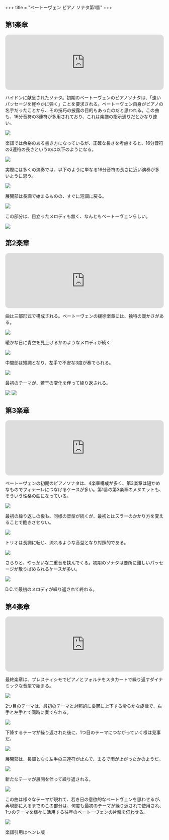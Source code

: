 +++
title = "ベートーヴェン ピアノ ソナタ第1番"
+++

## 第1楽章

<iframe height="175" width="100%" title="Media player" src="https://embed.music.apple.com/us/album/piano-sonata-no-1-in-f-minor-op-2-no-1-i-allegro/1264640017?i=1264640151&amp;itscg=30200&amp;itsct=music_box_player&amp;ls=1&amp;app=music&amp;mttnsubad=1264640151&amp;theme=auto" id="embedPlayer" style="border:0;border-radius:12px;width:100%;height:175px;max-width:660px" sandbox="allow-forms allow-popups allow-same-origin allow-scripts allow-top-navigation-by-user-activation" allow="autoplay *; encrypted-media *; clipboard-write"></iframe>

ハイドンに献呈されたソナタ。初期のベートーヴェンのピアノソナタは、「速いパッセージを軽やかに弾く」ことを要求される。ベートーヴェン自身がピアノの名手だったことから、その技巧の披露の目的もあったのだと思われる。この曲も、16分音符の3連符が多用されており、これは楽譜の指示通りだとかなり速い。

<img src="293.jpg">

楽譜では余裕のある書き方になっているが、正確な長さを考慮すると、16分音符の3連符の長さというのは以下のようになる。

<img src="294.jpg">

実際には多くの演奏では、以下のように単なる16分音符の長さに近い演奏が多いように思う。

<img src="295.jpg">

展開部は長調で始まるものの、すぐに短調に戻る。

<img src="292.jpg">

この部分は、目立ったメロディも無く、なんともベートーヴェンらしい。

<img src="291.jpg">

## 第2楽章

<iframe height="175" width="100%" title="Media player" src="https://embed.music.apple.com/us/album/piano-sonata-no-1-in-f-minor-op-2-no-1-ii-adagio/1264640017?i=1264640153&amp;itscg=30200&amp;itsct=music_box_player&amp;ls=1&amp;app=music&amp;mttnsubad=1264640153&amp;theme=auto" id="embedPlayer" style="border:0;border-radius:12px;width:100%;height:175px;max-width:660px" sandbox="allow-forms allow-popups allow-same-origin allow-scripts allow-top-navigation-by-user-activation" allow="autoplay *; encrypted-media *; clipboard-write"></iframe>

曲は三部形式で構成される。ベートーヴェンの緩徐楽章には、独特の暖かさがある。

<img src="323.jpg">

暖かな日に青空を見上げるかのようなメロディが続く

<img src="324.jpg">

中間部は短調となり、左手で不安な3度が奏でられる。

<img src="322.jpg">

最初のテーマが、若干の変化を伴って繰り返される。

<img src="321.jpg">
<img src="325.jpg">

## 第3楽章

<iframe height="175" width="100%" title="Media player" src="https://embed.music.apple.com/us/album/piano-sonata-no-1-in-f-minor-op-2-no-1-iii-menuetto-allegretto/1264640017?i=1264640154&amp;itscg=30200&amp;itsct=music_box_player&amp;ls=1&amp;app=music&amp;mttnsubad=1264640154&amp;theme=auto" id="embedPlayer" style="border:0;border-radius:12px;width:100%;height:175px;max-width:660px" sandbox="allow-forms allow-popups allow-same-origin allow-scripts allow-top-navigation-by-user-activation" allow="autoplay *; encrypted-media *; clipboard-write"></iframe>

ベートーヴェンの初期のピアノソナタは、4楽章構成が多く、第3楽章は短かめなものでフィナーレにつなげるケースが多い。第1番の第3楽章のメヌエットも、そういう性格の曲になっている。

<img src="354.jpg">

最初の繰り返しの後も、同様の音型が続くが、最初とはスラーのかかり方を変えることで飽きさせない。

<img src="355.jpg">

トリオは長調に転じ、流れるような音型となり対照的である。

<img src="357.jpg">

さらりと、やっかいな二重音を挟んでくる。初期のソナタは要所に難しいパッセージが散りばめられるケースが多い。

<img src="358.jpg">

D.C.で最初のメロディが繰り返されて終わる。

## 第4楽章

<iframe height="175" width="100%" title="Media player" src="https://embed.music.apple.com/us/album/piano-sonata-no-1-in-f-minor-op-2-no-1-iv-prestissimo/1264640017?i=1264640155&amp;itscg=30200&amp;itsct=music_box_player&amp;ls=1&amp;app=music&amp;mttnsubad=1264640155&amp;theme=auto" id="embedPlayer" style="border:0;border-radius:12px;width:100%;height:175px;max-width:660px" sandbox="allow-forms allow-popups allow-same-origin allow-scripts allow-top-navigation-by-user-activation" allow="autoplay *; encrypted-media *; clipboard-write"></iframe>

最終楽章は、プレスティシモでピアノとフォルテをスタカートで繰り返すダイナミックな音型で始まる。

<img src="389.jpg">

2つ目のテーマは、最初のテーマと対照的に憂鬱に上下する滑らかな旋律で、右手と左手とで同時に奏でられる。

<img src="388.jpg">

下降するテーマが繰り返された後に、1つ目のテーマにつながっていく様は見事だ。

<img src="385.jpg">

展開部は、長調となり左手の三連符が止んで、まるで雨が上がったかのようだ。

<img src="386.jpg">

新たなテーマが展開を伴って繰り返される。

<img src="387.jpg">

この曲は様々なテーマが現れて、若き日の意欲的なベートヴェンを思わせるが、再現部に入るまでのこの部分は、何度も最初のテーマが繰り返されて使用され、1つのテーマを様々に活用する往年のベートーヴェンの片鱗を伺わせる。

<img src="390.jpg">

楽譜引用はヘンレ版
